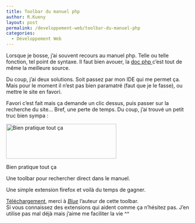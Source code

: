 ```yaml
---
title: Toolbar du manuel php
author: R.Kueny
layout: post
permalink: /developpement-web/toolbar-du-manuel-php
categories:
  - Développement Web
---
```

Lorsque je bosse, j&rsquo;ai souvent recours au manuel php. Telle ou telle fonction, tel point de syntaxe. Il faut bien avouer, la <a href="http://www.php.net/" target="_blank">doc php </a>c&rsquo;est tout de même la meilleure source.

Du coup, j&rsquo;ai deux solutions. Soit passez par mon IDE qui me permet ça. Mais pour le moment il n&rsquo;est pas bien paramatré (faut que je le fasse), ou mettre le site en favori.

Favori c&rsquo;est fait mais ça demande un clic dessus, puis passer sur la recherche du site&#8230; Bref, une perte de temps. Du coup, j&rsquo;ai trouvé un petit truc bien sympa :

<div id="attachment_178" style="width: 310px" class="wp-caption aligncenter">
  <img class="size-medium wp-image-178" title="toolbar" src="http://rkueny.fr/wp-content/uploads/2009/05/toolbar-300x95.png" alt="Bien pratique tout ça" width="300" height="95" />
  
  <p class="wp-caption-text">
    Bien pratique tout ça
  </p>
</div>

Une toolbar pour rechercher direct dans le manuel.

Une simple extension firefox et voilà du temps de gagner.

<a href="https://addons.mozilla.org/fr/firefox/addon/8984" target="_blank">Téléchargement</a>, merci à <a href="http://www.blueiblog.com/" target="_blank"><em>Blue</em></a> l&rsquo;auteur de cette toolbar.  
Si vous connaissez des extensions qui aident comme ça n&rsquo;hésitez pas. J&rsquo;en utilise pas mal déjà mais j&rsquo;aime me faciliter la vie ^^
